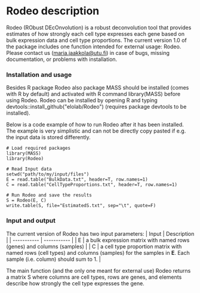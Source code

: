 # Rodeo description

Rodeo (RObust DEcOnvolution) is a robust deconvolution tool that provides estimates of how strongly each cell type expresses each gene based on bulk expression data and cell type proportions. The current version 1.0 of the package includes one function intended for external usage: Rodeo. Please contact us (maria.jaakkola@utu.fi) in case of bugs, missing documentation, or problems with installation. 

### Installation and usage

Besides R package Rodeo also package MASS should be installed (comes with R by default) and activated with R command library(MASS) before using Rodeo. Rodeo can be installed by opening R and typing devtools::install_github("elolab/Rodeo") (requires package devtools to be installed).


Below is a code example of how to run Rodeo after it has been installed. The example is very simplistic and can not be directly copy pasted if e.g. the input data is stored differently.

	# Load required packages
	library(MASS)
	library(Rodeo)
	
	# Read Input data
	setwd("path/to/my/input/files")
	E = read.table("BulkData.txt", header=T, row.names=1)
	C = read.table("CellTypeProportions.txt", header=T, row.names=1)
	
	# Run Rodeo and save the results
	S = Rodeo(E, C)
	write.table(S, file="EstimatedS.txt", sep="\t", quote=F)


### Input and output

The current version of Rodeo has two input parameters: 
| Input      | Description |
| ----------- | ----------- |
| E      | a bulk expression matrix with named rows (genes) and columns (samples)       |
| C   | a cell type proportion matrix with named rows (cell types) and columns (samples) for the samples in **E**. Each sample (i.e. column) should sum to 1.        |


The main function (and the only one meant for external use) Rodeo returns a matrix S where columns are cell types, rows are genes, and elements describe how strongly the cell type expresses the gene. 
